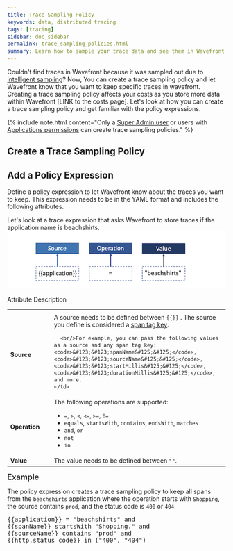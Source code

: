 ```yaml
---
title: Trace Sampling Policy
keywords: data, distributed tracing
tags: [tracing]
sidebar: doc_sidebar
permalink: trace_sampling_policies.html
summary: Learn how to sample your trace data and see them in Wavefront using trace sampling policies.
---
```


Couldn't find traces in Wavefront because it was sampled out due to [intelligent sampling](trace_data_sampling.html)? Now, You can create a trace sampling policy and let Wavefront know that you want to keep specific traces in wavefront. Creating a trace sampling policy affects your costs as you store more data within Wavefront [LINK to the costs page]. Let's look at how you can create a trace sampling policy and get familiar with the policy expressions.

{% include note.html content="Only a [Super Admin user](authorization.html#who-is-the-super-admin-user) or users with [Applications permissions](permissions_overview.html) can create trace sampling policies." %}

## Create a Trace Sampling Policy



## Add a Policy Expression

Define a policy expression to let Wavefront know about the traces you want to keep. This expression needs to be in the YAML format and includes the following attributes.

Let's look at a trace expression that asks Wavefront to store traces if the application name is beachshirts.
![](images/trace_sampling_expression.png)

<table style="width: 100%;">
  <th>
    <tr>
      Attribute
    </tr>
    <tr>
      Description
    </tr>
  </th>
  <tr>
    <td width="20%">
      <b>Source</b>
    </td>
    <td width="80%">
      A source needs to be defined between <code>&#123;&#123;&#125;&#125;</code> . The source you define is considered a <a href="trace_data_details.html#span-tags">span tag key</a>.
      
      <br/>For example, you can pass the following values as a source and any span tag key: <code>&#123;&#123;spanName&#125;&#125;</code>, <code>&#123;&#123;sourceName&#125;&#125;</code>, <code>&#123;&#123;startMillis&#125;&#125;</code>, <code>&#123;&#123;durationMillis&#125;&#125;</code>, and more.
    </td>
  </tr>
  <tr>
    <td width="20%">
      <b>Operation</b>
    </td>
    <td width="80%">
      The following operations are supported:
        <ul>
          <li>
            <code>=</code>, <code>></code>, <code><</code>, <code><=</code>, <code>>=</code>, <code>!=</code>
          </li>
          <li>
            <code>equals</code>, <code>startsWith</code>, <code>contains</code>, <code>endsWith</code>, <code>matches</code>
          </li>
          <li>
            <code>and</code>, <code>or</code>
          </li>
          <li>
            <code>not</code>
          </li>
          <li>
            <code>in</code>
          </li>
        </ul>
    </td>
  </tr>
  <tr>
    <td width="20%">
      <b>Value</b>
    </td>
    <td width="80%">
      The value needs to be defined between <code>""</code>.
    </td>
  </tr>
</table>

<p><span style="font-size: large; font-weight: 500">Example</span></p>

The policy expression creates a trace sampling policy to keep all spans from the `beachshirts` application where the operation starts with `Shopping`, the source contains `prod`, and the status code is `400` or `404`.
<pre>
&#123;&#123;application&#125;&#125; = "beachshirts" and 
&#123;&#123;spanName&#125;&#125; startsWith "Shopping." and 
&#123;&#123;sourceName&#125;&#125; contains "prod" and 
&#123;&#123;http.status_code&#125;&#125; in ("400", "404")
</pre>
